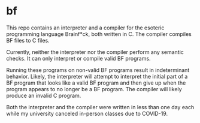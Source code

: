 # bf
This repo contains an interpreter and a compiler for the esoteric programming language Brainf\*ck, both written in C. The compiler compiles BF files to C files.

Currently, neither the interpreter nor the compiler perform any semantic checks. It can only interpret or compile valid BF programs.

Running these programs on non-valid BF programs result in indeterminant behavior. Likely, the interpreter will attempt to interpret the initial part of a BF program that looks like a valid BF program and then give up when the program appears to no longer be a BF program. The compiler will likely produce an invalid C program.

Both the interpreter and the compiler were written in less than one day each while my university canceled in-person classes due to COVID-19.
